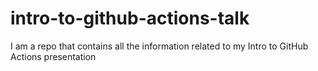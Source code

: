 # intro-to-github-actions-talk
I am a repo that contains all the information related to my Intro to GitHub Actions presentation
